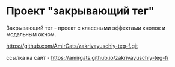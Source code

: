 # Проект "закрывающий тег"
Закрывающий тег - проект с классными эффектами кнопок и модальным окном. 

https://github.com/AmirGats/zakrivayuschiy-teg-f.git

ссылка на сайт - https://amirgats.github.io/zakrivayuschiy-teg-f/